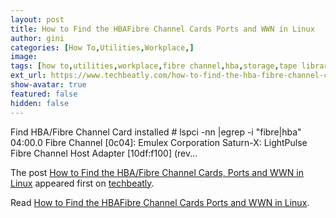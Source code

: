 ```yaml
---
layout: post
title: How to Find the HBAFibre Channel Cards Ports and WWN in Linux
author: gini
categories: [How To,Utilities,Workplace,]
image: 
tags: [how to,utilities,workplace,fibre channel,hba,storage,tape library,wwm,]
ext_url: https://www.techbeatly.com/how-to-find-the-hba-fibre-channel-cards-ports-and-wwn-in-linux/
show-avatar: true
featured: false
hidden: false
---
```


<p>Find HBA/Fibre Channel Card installed # lspci -nn &#124;egrep -i "fibre&#124;hba" 04:00.0 Fibre Channel [0c04]: Emulex Corporation Saturn-X: LightPulse Fibre Channel Host Adapter [10df:f100] (rev&#46;&#46;&#46;</p>
<p>The post <a href="https://www.techbeatly.com/how-to-find-the-hba-fibre-channel-cards-ports-and-wwn-in-linux/" rel="nofollow">How to Find the HBA/Fibre Channel Cards, Ports and WWN in Linux</a> appeared first on <a href="https://www.techbeatly.com" rel="nofollow">techbeatly</a>.</p>

Read [How to Find the HBAFibre Channel Cards Ports and WWN in Linux](https://www.techbeatly.com/how-to-find-the-hba-fibre-channel-cards-ports-and-wwn-in-linux/).